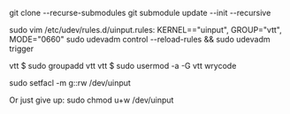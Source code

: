 git clone --recurse-submodules <project-url>
git submodule update --init --recursive





sudo vim /etc/udev/rules.d/uinput.rules:
KERNEL=="uinput", GROUP="vtt", MODE="0660"
sudo udevadm control --reload-rules && sudo udevadm trigger

vtt $ sudo groupadd vtt
vtt $ sudo usermod -a -G vtt wrycode

sudo    setfacl -m g::rw /dev/uinput

Or just give up:
sudo chmod u+w /dev/uinput 
